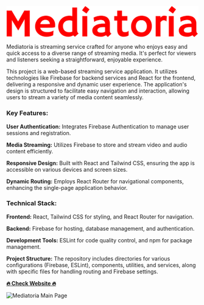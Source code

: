 ![Mediatoria](/public/images/logos/mediatoria-red.png)


Mediatoria is streaming service crafted for anyone who enjoys easy and quick access to a diverse range of streaming media. It's perfect for viewers and listeners seeking a straightforward, enjoyable experience.

This project is a web-based streaming service application. It utilizes technologies like Firebase for backend services and React for the frontend, delivering a responsive and dynamic user experience. The application's design is structured to facilitate easy navigation and interaction, allowing users to stream a variety of media content seamlessly.

### Key Features:

**User Authentication:** Integrates Firebase Authentication to manage user sessions and registration.

**Media Streaming:** Utilizes Firebase to store and stream video and audio content efficiently.

**Responsive Design:** Built with React and Tailwind CSS, ensuring the app is accessible on various devices and screen sizes.

**Dynamic Routing:** Employs React Router for navigational components, enhancing the single-page application behavior.


### Technical Stack:

**Frontend:** React, Tailwind CSS for styling, and React Router for navigation.

**Backend:** Firebase for hosting, database management, and authentication.

**Development Tools:** ESLint for code quality control, and npm for package management.

**Project Structure:**
The repository includes directories for various configurations (Firebase, ESLint), components, utilities, and services, along with specific files for handling routing and Firebase settings.

**[🔥 Check Website 🔥](https://mediatoria-stream-service.web.app)**

![Mediatoria Main Page](/images/Mediatoria.png)
